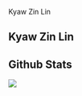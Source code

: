 Kyaw Zin Lin
<h2>Kyaw Zin Lin</h2>

## Github Stats  
<img src="https://github-readme-stats.vercel.app/api?username=KyawZinLin3&show_icons=true&count_private=true&hide_border=true" align="center" />


 
 
